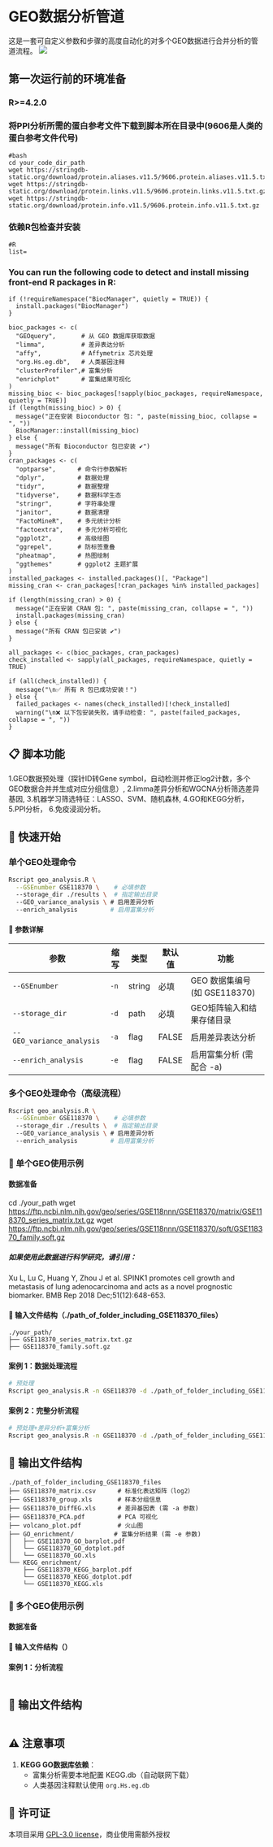 # GEO数据分析管道
这是一套可自定义参数和步骤的高度自动化的对多个GEO数据进行合并分析的管道流程。
![](https://github.com/baiqiang963/GEO/blob/main/images/pipeline.png)
## 第一次运行前的环境准备
### R>=4.2.0
### 将PPI分析所需的蛋白参考文件下载到脚本所在目录中(9606是人类的蛋白参考文件代号)
```
#bash
cd your_code_dir_path
wget https://stringdb-static.org/download/protein.aliases.v11.5/9606.protein.aliases.v11.5.txt.gz
wget https://stringdb-static.org/download/protein.links.v11.5/9606.protein.links.v11.5.txt.gz
wget https://stringdb-static.org/download/protein.info.v11.5/9606.protein.info.v11.5.txt.gz
```
### 依赖R包检查并安装
```
#R
list=
```
###  You can run the following code to detect and install missing front-end R packages in R:
```
if (!requireNamespace("BiocManager", quietly = TRUE)) {
  install.packages("BiocManager")
}

bioc_packages <- c(
  "GEOquery",       # 从 GEO 数据库获取数据
  "limma",          # 差异表达分析
  "affy",           # Affymetrix 芯片处理
  "org.Hs.eg.db",   # 人类基因注释
  "clusterProfiler",# 富集分析
  "enrichplot"      # 富集结果可视化
)
missing_bioc <- bioc_packages[!sapply(bioc_packages, requireNamespace, quietly = TRUE)]
if (length(missing_bioc) > 0) {
  message("正在安装 Bioconductor 包: ", paste(missing_bioc, collapse = ", "))
  BiocManager::install(missing_bioc)
} else {
  message("所有 Bioconductor 包已安装 ✔️")
}
cran_packages <- c(
  "optparse",      # 命令行参数解析
  "dplyr",         # 数据处理
  "tidyr",         # 数据整理
  "tidyverse",     # 数据科学生态
  "stringr",       # 字符串处理
  "janitor",       # 数据清理
  "FactoMineR",    # 多元统计分析
  "factoextra",    # 多元分析可视化
  "ggplot2",       # 高级绘图
  "ggrepel",       # 防标签重叠
  "pheatmap",      # 热图绘制
  "ggthemes"       # ggplot2 主题扩展
)
installed_packages <- installed.packages()[, "Package"]
missing_cran <- cran_packages[!cran_packages %in% installed_packages]

if (length(missing_cran) > 0) {
  message("正在安装 CRAN 包: ", paste(missing_cran, collapse = ", "))
  install.packages(missing_cran)
} else {
  message("所有 CRAN 包已安装 ✔️")
}

all_packages <- c(bioc_packages, cran_packages)
check_installed <- sapply(all_packages, requireNamespace, quietly = TRUE)

if (all(check_installed)) {
  message("\n✅ 所有 R 包已成功安装！")
} else {
  failed_packages <- names(check_installed)[!check_installed]
  warning("\n❌ 以下包安装失败，请手动检查: ", paste(failed_packages, collapse = ", "))
}
```
## 📋 脚本功能
1.GEO数据预处理（探针ID转Gene symbol，自动检测并修正log2计数，多个GEO数据合并并生成对应分组信息）,
2.limma差异分析和WGCNA分析筛选差异基因,
3.机器学习筛选特征：LASSO、SVM、随机森林,
4.GO和KEGG分析，
5.PPI分析，
6.免疫浸润分析。



## 🚀 快速开始

### 单个GEO处理命令
```bash
Rscript geo_analysis.R \
  --GSEnumber GSE118370 \    # 必填参数
  --storage_dir ./results \  # 指定输出目录
  --GEO_variance_analysis \ # 启用差异分析
  --enrich_analysis         # 启用富集分析
```

#### 📌 参数详解
| 参数 | 缩写 | 类型 | 默认值 | 功能 |
|------|------|------|--------|------|
| `--GSEnumber` | `-n` | string | 必填 | GEO 数据集编号 (如 GSE118370) |
| `--storage_dir` | `-d` | path | 必填 | GEO矩阵输入和结果存储目录 |
| `--GEO_variance_analysis` | `-a` | flag | FALSE | 启用差异表达分析 |
| `--enrich_analysis` | `-e` | flag | FALSE | 启用富集分析 (需配合 -a) |

### 多个GEO处理命令（高级流程）
```bash
Rscript geo_analysis.R \
  --GSEnumber GSE118370 \    # 必填参数
  --storage_dir ./results \  # 指定输出目录
  --GEO_variance_analysis \ # 启用差异分析
  --enrich_analysis         # 启用富集分析
```

### 🧪 单个GEO使用示例
#### 数据准备
cd ./your_path
wget https://ftp.ncbi.nlm.nih.gov/geo/series/GSE118nnn/GSE118370/matrix/GSE118370_series_matrix.txt.gz
wget https://ftp.ncbi.nlm.nih.gov/geo/series/GSE118nnn/GSE118370/soft/GSE118370_family.soft.gz
##### 如果使用此数据进行科学研究，请引用：
Xu L, Lu C, Huang Y, Zhou J et al. SPINK1 promotes cell growth and metastasis of lung adenocarcinoma and acts as a novel prognostic biomarker. BMB Rep 2018 Dec;51(12):648-653.
#### 📂 输入文件结构（./path_of_folder_including_GSE118370_files）
```
./your_path/
├── GSE118370_series_matrix.txt.gz
├── GSE118370_family.soft.gz
```
#### 案例 1：数据处理流程
```bash
# 预处理
Rscript geo_analysis.R -n GSE118370 -d ./path_of_folder_including_GSE118370_files
```

#### 案例 2：完整分析流程
```bash
# 预处理+差异分析+富集分析
Rscript geo_analysis.R -n GSE118370 -d ./path_of_folder_including_GSE118370_files -a -e
```

## 📂 输出文件结构
```
./path_of_folder_including_GSE118370_files
├── GSE118370_matrix.csv      # 标准化表达矩阵（log2）
├── GSE118370_group.xls       # 样本分组信息
├── GSE118370_DiffEG.xls      # 差异基因表 (需 -a 参数)
├── GSE118370_PCA.pdf         # PCA 可视化
├── volcano_plot.pdf          # 火山图
├── GO_enrichment/           # 富集分析结果 (需 -e 参数)
│   ├── GSE118370_GO_barplot.pdf
│   └── GSE118370_GO_dotplot.pdf
│   └── GSE118370_GO.xls
└── KEGG_enrichment/
    ├── GSE118370_KEGG_barplot.pdf
    └── GSE118370_KEGG_dotplot.pdf
    └── GSE118370_KEGG.xls
```

### 🧪 多个GEO使用示例
#### 数据准备
#### 📂 输入文件结构（）
#### 案例 1：分析流程
```bash


```
## 📂 输出文件结构
```

```

## ⚠️ 注意事项
1. **KEGG GO数据库依赖**： 
   - 富集分析需要本地配置 KEGG.db（自动联网下载）
   - 人类基因注释默认使用 `org.Hs.eg.db`


## 📜 许可证
本项目采用 [GPL-3.0 license](LICENSE)，商业使用需额外授权


